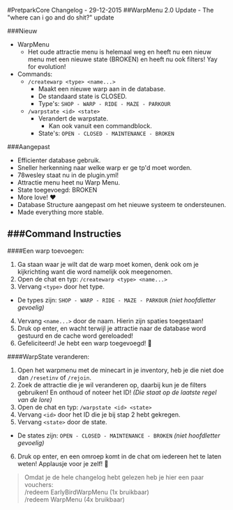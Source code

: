 #PretparkCore Changelog - 29-12-2015 
##WarpMenu 2.0 Update - The "where can i go and do shit?" update


###Nieuw
* WarpMenu
  * Het oude attractie menu is helemaal weg en heeft nu een nieuw menu met een nieuwe state (BROKEN) en heeft nu ook filters! Yay for evolution!
* Commands:  
  * ```/createwarp <type> <name...>```  
    * Maakt een nieuwe warp aan in de database.  
    * De standaard state is CLOSED.
    * Type's: ```SHOP - WARP - RIDE - MAZE - PARKOUR```  
  * ```/warpstate <id> <state>```  
    * Verandert de warpstate.  
      * Kan ook vanuit een commandblock.
    * State's: ```OPEN - CLOSED - MAINTENANCE - BROKEN```  


###Aangepast
* Efficienter database gebruik.
* Sneller herkenning naar welke warp er ge tp'd moet worden.
* 78wesley staat nu in de plugin.yml!
* Attractie menu heet nu Warp Menu.
* State toegevoegd: BROKEN
* More love! :heart:
* Database Structure aangepast om het nieuwe systeem te ondersteunen.
* Made everything more stable.

###Command Instructies
------
####Een warp toevoegen:
1. Ga staan waar je wilt dat de warp moet komen, denk ook om je kijkrichting want die word namelijk ook meegenomen.
2. Open de chat en typ: ```/createwarp <type> <name...>```
3. Vervang ```<type>``` door het type.
  * De types zijn: ```SHOP - WARP - RIDE - MAZE - PARKOUR``` *(niet hoofdletter gevoelig)*
4. Vervang ```<name...>``` door de naam. Hierin zijn spaties toegestaan!
5. Druk op enter, en wacht terwijl je attractie naar de database word gestuurd en de cache word gereloaded!
6. Gefeliciteerd! Je hebt een warp toegevoegd! :tada:

####WarpState veranderen:
1. Open het warpmenu met de minecart in je inventory, heb je die niet doe dan ```/resetinv``` of ```/rejoin```.
2. Zoek de attractie die je wil veranderen op, daarbij kun je de filters gebruiken! En onthoud of noteer het ID! *(Die staat op de laatste regel van de lore)*
3. Open de chat en typ: ```/warpstate <id> <state>```
4. Vervang ```<id>``` door het ID die je bij stap 2 hebt gekregen.
5. Vervang ```<state>``` door de state.
  * De states zijn: ```OPEN - CLOSED - MAINTENANCE - BROKEN``` *(niet hoofdletter gevoelig)*
6. Druk op enter, en een omroep komt in de chat om iedereen het te laten weten! Applausje voor je zelf! :clap:

> Omdat je de hele changelog hebt gelezen heb je hier een paar vouchers:  
> /redeem EarlyBirdWarpMenu (1x bruikbaar)  
> /redeem WarpMenu (4x bruikbaar)  
